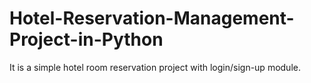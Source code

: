 # Hotel-Reservation-Management-Project-in-Python
It is a simple hotel room reservation project with login/sign-up module.
